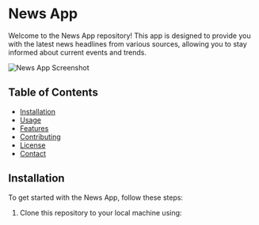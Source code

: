 
# News App

Welcome to the News App repository! This app is designed to provide you with the latest news headlines from various sources, allowing you to stay informed about current events and trends.

![News App Screenshot](screenshot.png)

## Table of Contents

- [Installation](#installation)
- [Usage](#usage)
- [Features](#features)
- [Contributing](#contributing)
- [License](#license)
- [Contact](#contact)

## Installation

To get started with the News App, follow these steps:

1. Clone this repository to your local machine using:
